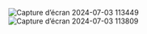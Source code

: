 ![Capture d’écran 2024-07-03 113449](https://github.com/Ashura100/Projet3/assets/113298159/926ecead-1ad6-43da-8305-5171538544cf)
![Capture d’écran 2024-07-03 113809](https://github.com/Ashura100/Projet3/assets/113298159/5510e6e4-431b-43b9-8874-f359df220558)
